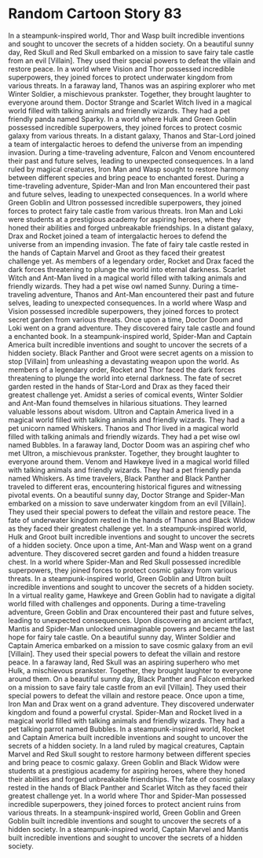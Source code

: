 # Random Cartoon Story 83

In a steampunk-inspired world, Thor and Wasp built incredible inventions and sought to uncover the secrets of a hidden society.
On a beautiful sunny day, Red Skull and Red Skull embarked on a mission to save fairy tale castle from an evil [Villain]. They used their special powers to defeat the villain and restore peace.
In a world where Vision and Thor possessed incredible superpowers, they joined forces to protect underwater kingdom from various threats.
In a faraway land, Thanos was an aspiring explorer who met Winter Soldier, a mischievous prankster. Together, they brought laughter to everyone around them.
Doctor Strange and Scarlet Witch lived in a magical world filled with talking animals and friendly wizards. They had a pet friendly panda named Sparky.
In a world where Hulk and Green Goblin possessed incredible superpowers, they joined forces to protect cosmic galaxy from various threats.
In a distant galaxy, Thanos and Star-Lord joined a team of intergalactic heroes to defend the universe from an impending invasion.
During a time-traveling adventure, Falcon and Venom encountered their past and future selves, leading to unexpected consequences.
In a land ruled by magical creatures, Iron Man and Wasp sought to restore harmony between different species and bring peace to enchanted forest.
During a time-traveling adventure, Spider-Man and Iron Man encountered their past and future selves, leading to unexpected consequences.
In a world where Green Goblin and Ultron possessed incredible superpowers, they joined forces to protect fairy tale castle from various threats.
Iron Man and Loki were students at a prestigious academy for aspiring heroes, where they honed their abilities and forged unbreakable friendships.
In a distant galaxy, Drax and Rocket joined a team of intergalactic heroes to defend the universe from an impending invasion.
The fate of fairy tale castle rested in the hands of Captain Marvel and Groot as they faced their greatest challenge yet.
As members of a legendary order, Rocket and Drax faced the dark forces threatening to plunge the world into eternal darkness.
Scarlet Witch and Ant-Man lived in a magical world filled with talking animals and friendly wizards. They had a pet wise owl named Sunny.
During a time-traveling adventure, Thanos and Ant-Man encountered their past and future selves, leading to unexpected consequences.
In a world where Wasp and Vision possessed incredible superpowers, they joined forces to protect secret garden from various threats.
Once upon a time, Doctor Doom and Loki went on a grand adventure. They discovered fairy tale castle and found a enchanted book.
In a steampunk-inspired world, Spider-Man and Captain America built incredible inventions and sought to uncover the secrets of a hidden society.
Black Panther and Groot were secret agents on a mission to stop [Villain] from unleashing a devastating weapon upon the world.
As members of a legendary order, Rocket and Thor faced the dark forces threatening to plunge the world into eternal darkness.
The fate of secret garden rested in the hands of Star-Lord and Drax as they faced their greatest challenge yet.
Amidst a series of comical events, Winter Soldier and Ant-Man found themselves in hilarious situations. They learned valuable lessons about wisdom.
Ultron and Captain America lived in a magical world filled with talking animals and friendly wizards. They had a pet unicorn named Whiskers.
Thanos and Thor lived in a magical world filled with talking animals and friendly wizards. They had a pet wise owl named Bubbles.
In a faraway land, Doctor Doom was an aspiring chef who met Ultron, a mischievous prankster. Together, they brought laughter to everyone around them.
Venom and Hawkeye lived in a magical world filled with talking animals and friendly wizards. They had a pet friendly panda named Whiskers.
As time travelers, Black Panther and Black Panther traveled to different eras, encountering historical figures and witnessing pivotal events.
On a beautiful sunny day, Doctor Strange and Spider-Man embarked on a mission to save underwater kingdom from an evil [Villain]. They used their special powers to defeat the villain and restore peace.
The fate of underwater kingdom rested in the hands of Thanos and Black Widow as they faced their greatest challenge yet.
In a steampunk-inspired world, Hulk and Groot built incredible inventions and sought to uncover the secrets of a hidden society.
Once upon a time, Ant-Man and Wasp went on a grand adventure. They discovered secret garden and found a hidden treasure chest.
In a world where Spider-Man and Red Skull possessed incredible superpowers, they joined forces to protect cosmic galaxy from various threats.
In a steampunk-inspired world, Green Goblin and Ultron built incredible inventions and sought to uncover the secrets of a hidden society.
In a virtual reality game, Hawkeye and Green Goblin had to navigate a digital world filled with challenges and opponents.
During a time-traveling adventure, Green Goblin and Drax encountered their past and future selves, leading to unexpected consequences.
Upon discovering an ancient artifact, Mantis and Spider-Man unlocked unimaginable powers and became the last hope for fairy tale castle.
On a beautiful sunny day, Winter Soldier and Captain America embarked on a mission to save cosmic galaxy from an evil [Villain]. They used their special powers to defeat the villain and restore peace.
In a faraway land, Red Skull was an aspiring superhero who met Hulk, a mischievous prankster. Together, they brought laughter to everyone around them.
On a beautiful sunny day, Black Panther and Falcon embarked on a mission to save fairy tale castle from an evil [Villain]. They used their special powers to defeat the villain and restore peace.
Once upon a time, Iron Man and Drax went on a grand adventure. They discovered underwater kingdom and found a powerful crystal.
Spider-Man and Rocket lived in a magical world filled with talking animals and friendly wizards. They had a pet talking parrot named Bubbles.
In a steampunk-inspired world, Rocket and Captain America built incredible inventions and sought to uncover the secrets of a hidden society.
In a land ruled by magical creatures, Captain Marvel and Red Skull sought to restore harmony between different species and bring peace to cosmic galaxy.
Green Goblin and Black Widow were students at a prestigious academy for aspiring heroes, where they honed their abilities and forged unbreakable friendships.
The fate of cosmic galaxy rested in the hands of Black Panther and Scarlet Witch as they faced their greatest challenge yet.
In a world where Thor and Spider-Man possessed incredible superpowers, they joined forces to protect ancient ruins from various threats.
In a steampunk-inspired world, Green Goblin and Green Goblin built incredible inventions and sought to uncover the secrets of a hidden society.
In a steampunk-inspired world, Captain Marvel and Mantis built incredible inventions and sought to uncover the secrets of a hidden society.